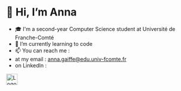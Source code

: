 # 👋 Hi, I’m Anna

- 🎓 I'm a second-year Computer Science student at Université de Franche-Comté
- 🌱 I’m currently learning to code
- 📫 You can reach me :
- at my email : anna.gaiffe@edu.univ-fcomte.fr
-  on LinkedIn : <a href="https://www.linkedin.com/in/anna-gaiffe">
  <img src="https://cdn.jsdelivr.net/gh/devicons/devicon/icons/linkedin/linkedin-original.svg" alt="Logo LinkedIn" width="30" height="30">

<!---
agaiffe2-iut90/agaiffe2-iut90 is a ✨ special ✨ repository because its `README.md` (this file) appears on your GitHub profile.
You can click the Preview link to take a look at your changes.
--->
